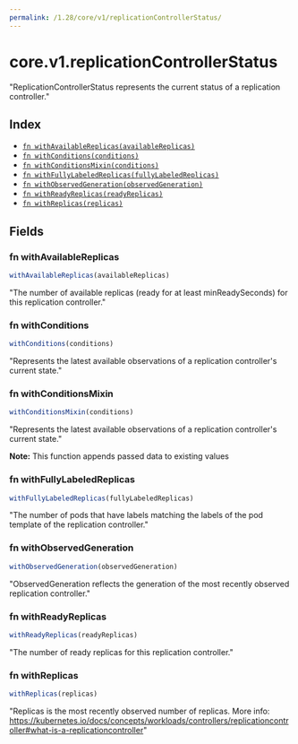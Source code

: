 ```yaml
---
permalink: /1.28/core/v1/replicationControllerStatus/
---
```


# core.v1.replicationControllerStatus

"ReplicationControllerStatus represents the current status of a replication controller."

## Index

* [`fn withAvailableReplicas(availableReplicas)`](#fn-withavailablereplicas)
* [`fn withConditions(conditions)`](#fn-withconditions)
* [`fn withConditionsMixin(conditions)`](#fn-withconditionsmixin)
* [`fn withFullyLabeledReplicas(fullyLabeledReplicas)`](#fn-withfullylabeledreplicas)
* [`fn withObservedGeneration(observedGeneration)`](#fn-withobservedgeneration)
* [`fn withReadyReplicas(readyReplicas)`](#fn-withreadyreplicas)
* [`fn withReplicas(replicas)`](#fn-withreplicas)

## Fields

### fn withAvailableReplicas

```ts
withAvailableReplicas(availableReplicas)
```

"The number of available replicas (ready for at least minReadySeconds) for this replication controller."

### fn withConditions

```ts
withConditions(conditions)
```

"Represents the latest available observations of a replication controller's current state."

### fn withConditionsMixin

```ts
withConditionsMixin(conditions)
```

"Represents the latest available observations of a replication controller's current state."

**Note:** This function appends passed data to existing values

### fn withFullyLabeledReplicas

```ts
withFullyLabeledReplicas(fullyLabeledReplicas)
```

"The number of pods that have labels matching the labels of the pod template of the replication controller."

### fn withObservedGeneration

```ts
withObservedGeneration(observedGeneration)
```

"ObservedGeneration reflects the generation of the most recently observed replication controller."

### fn withReadyReplicas

```ts
withReadyReplicas(readyReplicas)
```

"The number of ready replicas for this replication controller."

### fn withReplicas

```ts
withReplicas(replicas)
```

"Replicas is the most recently observed number of replicas. More info: https://kubernetes.io/docs/concepts/workloads/controllers/replicationcontroller#what-is-a-replicationcontroller"
